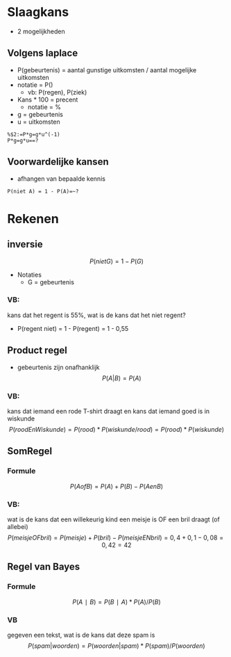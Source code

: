 # Slaagkans 
- 2 mogelijkheden 

## Volgens laplace 
- P(gebeurtenis) = aantal gunstige uitkomsten / aantal mogelijke uitkomsten 
- notatie = P()
	- vb: P(regen), P(ziek)
- Kans * 100 = precent 
	- notatie  = %
- g = gebeurtenis 
- u = uitkomsten 
```mathpad
%$2:=P*g=g*u^(-1)
P*g=g*u==?
```

## Voorwardelijke kansen 
- afhangen van bepaalde kennis 
```mathpad
P(niet A) = 1 - P(A)=~?
```



# Rekenen 

## inversie
$$
P(niet G) = 1 - P(G)
$$

- Notaties
	- G = gebeurtenis 

### VB:
 kans dat het regent is 55%, wat is de kans dat het niet regent?
 - P(regent niet) = 1 - P(regent) = 1 - 0,55

## Product regel 

- gebeurtenis zijn onafhanklijk 
$$ 
P(A|B)=P(A)
$$
### VB:  
kans dat iemand een rode T-shirt draagt en kans dat iemand goed is in wiskunde
$$
P(rood En Wiskunde)
= P(rood) * P(wiskunde / rood)
= P(rood) * P(wiskunde)
$$
## SomRegel 
### Formule 
$$
P(A of B) = P(A) + P(B) - P(A en B)
$$
### VB: 
wat is de kans dat een willekeurig kind een meisje is OF een bril draagt (of allebei)
$$
P(meisje OF bril) = P(meisje) + P(bril) - P(meisje EN bril) = 0,4 + 0,1 - 0,08 = 0,42 = 42%
$$

## Regel van Bayes 
### Formule 
$$
P( A∣B)= P(B∣A)*P(A)/P(B)
$$

### VB
gegeven een tekst, wat is de kans dat deze spam is
$$
P(spam | woorden) = P(woorden | spam) * P(spam) / P(woorden)
$$
